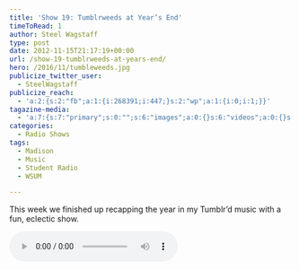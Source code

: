 ```yaml
---
title: 'Show 19: Tumblrweeds at Year’s End'
timeToRead: 1 
author: Steel Wagstaff
type: post
date: 2012-11-15T21:17:19+00:00
url: /show-19-tumblrweeds-at-years-end/
hero: /2016/11/tumbleweeds.jpg
publicize_twitter_user:
  - SteelWagstaff
publicize_reach:
  - 'a:2:{s:2:"fb";a:1:{i:268391;i:447;}s:2:"wp";a:1:{i:0;i:1;}}'
tagazine-media:
  - 'a:7:{s:7:"primary";s:0:"";s:6:"images";a:0:{}s:6:"videos";a:0:{}s:11:"image_count";i:0;s:6:"author";s:8:"10832102";s:7:"blog_id";s:8:"28368918";s:9:"mod_stamp";s:19:"2012-11-15 21:17:19";}'
categories:
  - Radio Shows
tags:
  - Madison
  - Music
  - Student Radio
  - WSUM

---
```

This week we finished up recapping the year in my Tumblr&#8217;d music with a fun, eclectic show.

<audio controls src="http://dl.dropbox.com/u/78766980/21%20Tumblrweeds%20(Show%2019_%20November%2015%2C%202012)%201.mp3"></audio>